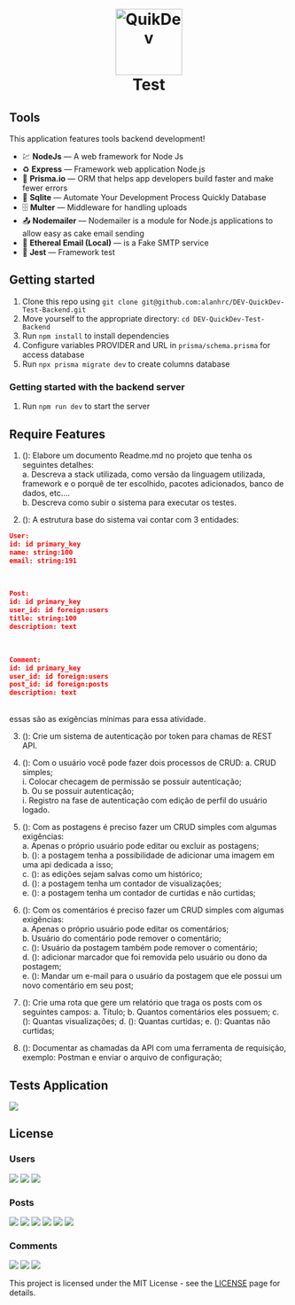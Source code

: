 <h1 align="center">
<br>
  <img src="https://quikdev.com.br/wp-content/uploads/2020/04/cropped-quikdev-logo.png" alt="QuikDev" width="120">
<br>
Test
</h1>

## Tools

This application features tools backend development!

- 💹 **NodeJs** — A web framework for Node Js
- ♻️ **Express** — Framework web application Node.js
- 📄 **Prisma.io** — ORM that helps app developers build faster and make fewer errors
- 💾 **Sqlite** — Automate Your Development Process Quickly Database
- 🗄 **Multer** — Middleware for handling uploads
- 📤 **Nodemailer** — Nodemailer is a module for Node.js applications to allow easy as cake email sending
- 📝 **Ethereal Email (Local)** — is a Fake SMTP service
- 📝 **Jest** — Framework test

## Getting started

1. Clone this repo using `git clone git@github.com:alanhrc/DEV-QuickDev-Test-Backend.git`
2. Move yourself to the appropriate directory: `cd DEV-QuickDev-Test-Backend`<br />
3. Run `npm install` to install dependencies<br />
4. Configure variables PROVIDER and URL in `prisma/schema.prisma` for access database<br />
5. Run `npx prisma migrate dev` to create columns database

### Getting started with the backend server

1. Run `npm run dev` to start the server

## Require Features

1. (): Elabore um documento Readme.md no projeto que tenha os seguintes detalhes:<br />
a. Descreva a stack utilizada, como versão da linguagem utilizada, framework e o
porquê de ter escolhido, pacotes adicionados, banco de dados, etc....<br />
b. Descreva como subir o sistema para executar os testes.<br />

2. (): A estrutura base do sistema vai contar com 3 entidades:

```json
User:
id: id primary_key
name: string:100
email: string:191
```

<br />

```json
Post:
id: id primary_key
user_id: id foreign:users
title: string:100
description: text
```

<br />

```json
Comment:
id: id primary_key
user_id: id foreign:users
post_id: id foreign:posts
description: text
```

<br />
essas são as exigências mínimas para essa atividade.<br />

3. (): Crie um sistema de autenticação por token para chamas de REST API.<br />

4. (): Com o usuário você pode fazer dois processos de CRUD:
a. CRUD simples;<br />
i. Colocar checagem de permissão se possuir autenticação;<br />
b. Ou se possuir autenticação;<br />
i. Registro na fase de autenticação com edição de perfil do usuário logado.<br />

5. (): Com as postagens é preciso fazer um CRUD simples com algumas exigências:<br />
a. Apenas o próprio usuário pode editar ou excluir as postagens;<br />
b. (): a postagem tenha a possibilidade de adicionar uma imagem em uma api
dedicada a isso;<br />
c. (): as edições sejam salvas como um histórico;<br />
d. (): a postagem tenha um contador de visualizações;<br />
e. (): a postagem tenha um contador de curtidas e não curtidas;<br />

6. (): Com os comentários é preciso fazer um CRUD simples com algumas exigências:<br />
a. Apenas o próprio usuário pode editar os comentários;<br />
b. Usuário do comentário pode remover o comentário;<br />
c. (): Usuário da postagem também pode remover o comentário;<br />
d. (): adicionar marcador que foi removida pelo usuário ou dono da postagem;<br />
e. (): Mandar um e-mail para o usuário da postagem que ele possui um novo
comentário em seu post;<br />

7. (): Crie uma rota que gere um relatório que traga os posts com os seguintes campos:
a. Título;
b. Quantos comentários eles possuem;
c. (): Quantas visualizações;
d. (): Quantas curtidas;
e. (): Quantas não curtidas;

8. (): Documentar as chamadas da API com uma ferramenta de requisição, exemplo: Postman
e enviar o arquivo de configuração;

## Tests Application

<img src="./assets/coverage.png" />

<br />

## License

### Users
<img src="./assets/usersTests/createUser.png" />
<img src="./assets/usersTests/authenticateUser.png" />
<img src="./assets/usersTests/updateUser.png" />

<br />

### Posts
<img src="./assets/postsTests/createPost.png" />
<img src="./assets/postsTests/getAllPosts.png" />
<img src="./assets/postsTests/likeOrDislikePost.png" />
<img src="./assets/postsTests/updatePost.png" />
<img src="./assets/postsTests/updateViewsPost.png" />
<img src="./assets/postsTests/sendEmailReceivedPost.png" />

<br />

### Comments
<img src="./assets/commentsTests/createComment.png" />
<img src="./assets/commentsTests/removeCommentByOwner.png" />
<img src="./assets/commentsTests/updateComment.png" />

<br />

This project is licensed under the MIT License - see the [LICENSE](https://opensource.org/licenses/MIT) page for details.
